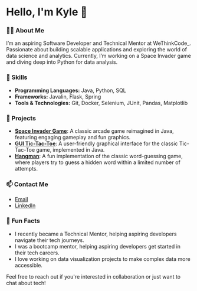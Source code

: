 # Hello, I'm Kyle 👋

### 👨‍💻 About Me
I’m an aspiring Software Developer and Technical Mentor at WeThinkCode_. Passionate about building scalable applications and exploring the world of data science and analytics. Currently, I’m working on a Space Invader game and diving deep into Python for data analysis.

### 🚀 Skills
- **Programming Languages:** Java, Python, SQL
- **Frameworks:** Javalin, Flask, Spring
- **Tools & Technologies:** Git, Docker, Selenium, JUnit, Pandas, Matplotlib

### 🔧 Projects
- **[Space Invader Game](https://github.com/kloggenberg/space-invaders)**: A classic arcade game reimagined in Java, featuring engaging gameplay and fun graphics.
- **[GUI Tic-Tac-Toe](https://github.com/kloggenberg/TikTacToe)**: A user-friendly graphical interface for the classic Tic-Tac-Toe game, implemented in Java.
- **[Hangman](https://github.com/kloggenberg/Hangman)**: A fun implementation of the classic word-guessing game, where players try to guess a hidden word within a limited number of attempts.

### 📫 Contact Me
- [Email](your-email@example.com)
- [LinkedIn](your-linkedin-profile)

### 🌟 Fun Facts
- I recently became a Technical Mentor, helping aspiring developers navigate their tech journeys.
- I was a bootcamp mentor, helping aspiring developers get started in their tech careers.
- I love working on data visualization projects to make complex data more accessible.

Feel free to reach out if you're interested in collaboration or just want to chat about tech!
